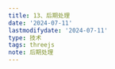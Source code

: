 ```yaml
---
title: 13、后期处理
date: '2024-07-11'
lastmodifydate: '2024-07-11'
type: 技术
tags: threejs
note: 后期处理
---
```



<Valine></Valine>